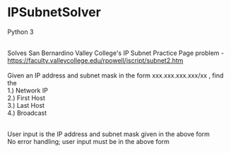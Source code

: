 # IPSubnetSolver

Python 3<br /><br />

Solves San Bernardino Valley College's IP Subnet Practice Page problem - https://faculty.valleycollege.edu/rpowell/jscript/subnet2.htm
<br /><br />
Given an IP address and subnet mask in the form xxx.xxx.xxx.xxx/xx , find the<br />
1.) Network IP<br />
2.) First Host<br />
3.) Last Host<br />
4.) Broadcast<br /><br />

User input is the IP address and subnet mask given in the above form<br />
No error handling; user input must be in the above form

